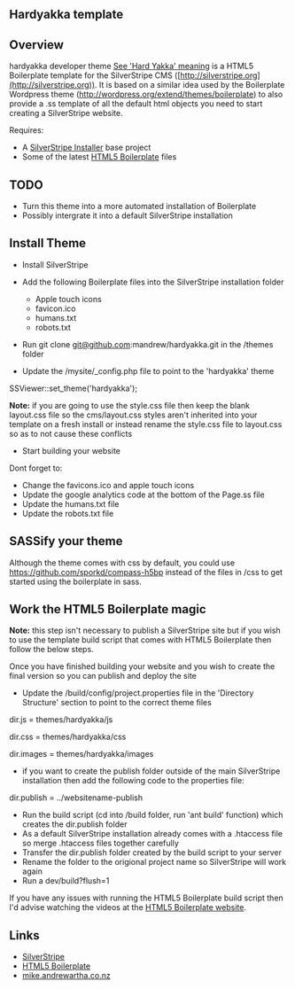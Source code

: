 ## Hardyakka template

## Overview

hardyakka developer theme [See 'Hard Yakka' meaning](http://en.wikipedia.org/wiki/Yakka) is a HTML5 Boilerplate template for the SilverStripe CMS ([http://silverstripe.org](http://silverstripe.org)). 
It is based on a similar idea used by the Boilerplate Wordpress theme (http://wordpress.org/extend/themes/boilerplate) to also provide 
a .ss template of all the default html objects you need to start creating a SilverStripe website.

Requires:

 * A [SilverStripe Installer](http://github.com/silverstripe/silverstripe-installer) base project
 * Some of the latest [HTML5 Boilerplate](http://html5boilerplate.com/) files

## TODO ##

 * Turn this theme into a more automated installation of Boilerplate
 * Possibly intergrate it into a default SilverStripe installation

## Install Theme ##

 * Install SilverStripe
 * Add the following Boilerplate files into the SilverStripe installation folder
	* Apple touch icons
	* favicon.ico
	* humans.txt
	* robots.txt

 * Run git clone git@github.com:mandrew/hardyakka.git in the /themes folder
 * Update the /mysite/_config.php file to point to the 'hardyakka' theme

SSViewer::set_theme('hardyakka');

**Note:** if you are going to use the style.css file then keep the blank layout.css file so the cms/layout.css styles aren't inherited into your template on a fresh install
or instead rename the style.css file to layout.css so as to not cause these conflicts

 * Start building your website

Dont forget to:

 * Change the favicons.ico and apple touch icons
 * Update the google analytics code at the bottom of the Page.ss file
 * Update the humans.txt file
 * Update the robots.txt file

## SASSify your theme ##

Although the theme comes with css by default, you could use https://github.com/sporkd/compass-h5bp instead of the files in /css to get started using the boilerplate in sass.
 
## Work the HTML5 Boilerplate magic ##

**Note:** this step isn't necessary to publish a SilverStripe site but if you wish to use the template build script that comes with HTML5 Boilerplate then follow the below steps.

Once you have finished building your website and you wish to create the final version so you can publish and deploy the site

 * Update the /build/config/project.properties file in the 'Directory Structure' section to point to the correct theme files

dir.js = themes/hardyakka/js

dir.css = themes/hardyakka/css

dir.images = themes/hardyakka/images

 * if you want to create the publish folder outside of the main SilverStripe installation then add the following code to the properties file:

dir.publish = ../websitename-publish

 * Run the build script (cd into /build folder, run 'ant build' function) which creates the dir.publish folder
 * As a default SilverStripe installation already comes with a .htaccess file so merge .htaccess files together carefully
 * Transfer the dir.publish folder created by the build script to your server
 * Rename the folder to the origional project name so SilverStripe will work again
 * Run a dev/build?flush=1

If you have any issues with running the HTML5 Boilerplate build script then I'd advise watching the videos at the [HTML5 Boilerplate website](http://html5boilerplate.com/).

## Links ##

 * [SilverStripe](http://silverstripe.org/)
 * [HTML5 Boilerplate](http://html5boilerplate.com/)
 * [mike.andrewartha.co.nz](http://mike.andrewartha.co.nz/)